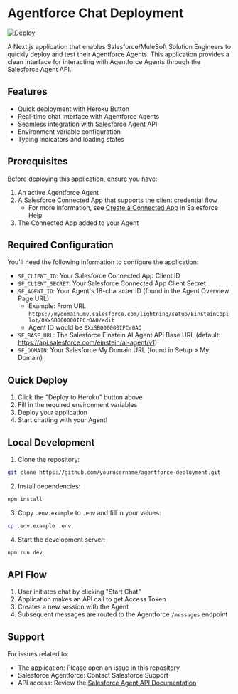 # Agentforce Chat Deployment

[![Deploy](https://www.herokucdn.com/deploy/button.svg)](https://heroku.com/deploy)

A Next.js application that enables Salesforce/MuleSoft Solution Engineers to quickly deploy and test their Agentforce Agents. This application provides a clean interface for interacting with Agentforce Agents through the Salesforce Agent API.

## Features

- Quick deployment with Heroku Button
- Real-time chat interface with Agentforce Agents
- Seamless integration with Salesforce Agent API
- Environment variable configuration
- Typing indicators and loading states

## Prerequisites

Before deploying this application, ensure you have:

1. An active Agentforce Agent
2. A Salesforce Connected App that supports the client credential flow
   - For more information, see [Create a Connected App](https://help.salesforce.com/s/articleView?id=sf.connected_app_create.htm) in Salesforce Help
3. The Connected App added to your Agent

## Required Configuration

You'll need the following information to configure the application:

- `SF_CLIENT_ID`: Your Salesforce Connected App Client ID
- `SF_CLIENT_SECRET`: Your Salesforce Connected App Client Secret
- `SF_AGENT_ID`: Your Agent's 18-character ID (found in the Agent Overview Page URL)
  - Example: From URL `https://mydomain.my.salesforce.com/lightning/setup/EinsteinCopilot/0XxSB000000IPCr0AO/edit`
  - Agent ID would be `0XxSB000000IPCr0AO`
- `SF_BASE_URL`: The Salesforce Einstein AI Agent API Base URL (default: https://api.salesforce.com/einstein/ai-agent/v1)
- `SF_DOMAIN`: Your Salesforce My Domain URL (found in Setup > My Domain)

## Quick Deploy

1. Click the "Deploy to Heroku" button above
2. Fill in the required environment variables
3. Deploy your application
4. Start chatting with your Agent!

## Local Development

1. Clone the repository:

```bash
git clone https://github.com/yourusername/agentforce-deployment.git
```

2. Install dependencies:

```bash
npm install
```

3. Copy `.env.example` to `.env` and fill in your values:

```bash
cp .env.example .env
```

4. Start the development server:

```bash
npm run dev
```

## API Flow

1. User initiates chat by clicking "Start Chat"
2. Application makes an API call to get Access Token
3. Creates a new session with the Agent
4. Subsequent messages are routed to the Agentforce `/messages` endpoint

## Support

For issues related to:

- The application: Please open an issue in this repository
- Salesforce Agentforce: Contact Salesforce Support
- API access: Review the [Salesforce Agent API Documentation](https://developer.salesforce.com/docs/atlas.en-us.api_rest.meta/api_rest/intro_what_is_rest_api.htm)
